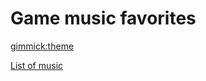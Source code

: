 <!--
  -- Name of your wiki
  -- Do NOT remove the leading `#` character.
  -->

# Game music favorites


<!--
  -- Default theme
  -- (Read: http://dynalon.github.io/mdwiki/#!customizing.md#Theme_chooser)
  -->

<!-- *Followings are available themes 
Cerulean
Cerulean
Cosmo
Cyborg
Darkly
Flatly
Journal
Lumen
Paper
Readable
Sandstone
Simplex
Slate
Spacelab
Superhero
United
Yeti
React
Zerif
Kingboard
HTML & CSS
Eloquent JavaScript
Beautiful Web Design
-->
<!--[gimmick:theme](spacelab)-->
[gimmick:theme](united)


<!--
  -- Navigation
  -- (Read: http://dynalon.github.io/mdwiki/#!quickstart.md#Adding_a_navigation)
  -->

[List of music](pages/music.md)
<!--[Download](pages/download.md)-->

<!-- A more complex navigation example: ----------------------------------------

[Menu Item 1]()

  * # SubMenu Heading 1
  * [SubMenu Item 1](pages/subitem1.md)
  * [SubMenu Item 2](pages/subitem2.md)
  - - - -
  * # SubMenu Heading 2
  * [SubMenu Item 3](pages/subitem3.md)
  - - - -
  * # SubMenu Heading 3
  * [SubMenu Item 3](pages/subitem3.md)

[Menu Item 2](pages/item2.md)

[Menu Item 3](pages/item3.md)

---------------------------------------------------------------------------- -->

<!--
  -- Change the Language
  -- Could be useful when there's more than one language wiki.
  -->

<!--
[Change the Language]()

  * [English (United States)](/en_US/)
  * [English (United Kingdom)](/en_GB/)
  * [Italian](/it/)
-->

<!--
  -- Let the user choose a theme
  -- (Read: http://dynalon.github.io/mdwiki/#!quickstart.md#Adding_a_navigation)
  -->

<!--
[gimmick:themechooser](Choose theme)
-->
